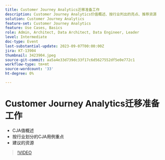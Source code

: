 ```yaml
---
title: Customer Journey Analytics迁移准备工作
description: Customer Journey Analytics价值概述、按行业列出的亮点、推荐资源
solution: Customer Journey Analytics
feature-set: Customer Journey Analytics
feature: Use Cases, Basics
role: Admin, Architect, Data Architect, Data Engineer, Leader
level: Intermediate
doc-type: Event
last-substantial-update: 2023-09-07T00:00:00Z
jira: KT-13904
thumbnail: 3423904.jpeg
source-git-commit: aa5a4e33d739dc33f17c6d5627552df5e0e772c1
workflow-type: tm+mt
source-wordcount: '33'
ht-degree: 0%

---
```



# Customer Journey Analytics迁移准备工作

* CJA值概述
* 按行业划分的CJA用例重点
* 建议的资源

>[!VIDEO](https://video.tv.adobe.com/v/3423904/?learn=on)
